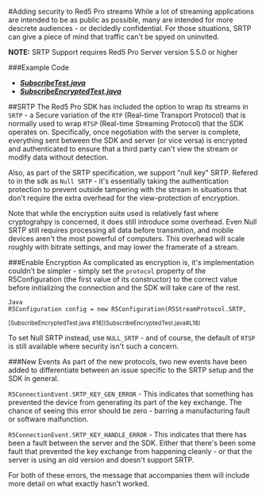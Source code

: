 #Adding security to Red5 Pro streams
While a lot of streaming applications are intended to be as public as possible, many are intended for more descrete audiences - or decidedly confidential. For those situations, SRTP can give a piece of mind that traffic can't be spyed on uninvited.

**NOTE:** SRTP Support requires Red5 Pro Server version 5.5.0 or higher

###Example Code
- ***[SubscribeTest.java](../PublishTest/PublishTest.java)***
- ***[SubscribeEncryptedTest.java](PublishEncryptedTest.java)***


##SRTP
The Red5 Pro SDK has included the option to wrap its streams in `SRTP` - a Secure variation of the `RTP` (Real-time Transport Protocol) that is normally used to wrap `RTSP` (Real-time Streaming Protocol) that the SDK operates on. Specifically, once negotiation with the server is complete, everything sent between the SDK and server (or vice versa) is encrypted and authenticated to ensure that a third party can't view the stream or modify data without detection.

Also, as part of the SRTP specification, we support "null key" SRTP. Refered to in the sdk as `Null SRTP` - it's essentially taking the authentication protection to prevent outside tampering with the stream in situations that don't require the extra overhead for the view-protection of encryption.

Note that while the encryption suite used is relatively fast where cryptograhpy is concerned, it does still introduce some overhead. Even Null SRTP still requires processing all data before transmition, and mobile devices aren't the most powerful of computers. This overhead will scale roughly with bitrate settings, and may lower the framerate of a stream.

###Enable Encryption
As complicated as encryption is, it's implementation couldn't be simpler - simply set the `protocol` property of the R5Configuration (the first value of its constructor) to the correct value before initializing the connection and the SDK will take care of the rest.

```
Java
R5Configuration config = new R5Configuration(R5StreamProtocol.SRTP,
```
<sup>
[SubscribeEncryptedTest.java #18](SubscribeEncryptedTest.java#L18)
</sup>

To set Null SRTP instead, use `NULL_SRTP` - and of course, the default of `RTSP` is still available where security isn't such a concern.

###New Events
As part of the new protocols, two new events have been added to differentiate between an issue specific to the SRTP setup and the SDK in general.

`R5ConnectionEvent.SRTP_KEY_GEN_ERROR` - This indicates that something has prevented the device from generating its part of the key exchange. The chance of seeing this error should be zero - barring a manufacturing fault or software malfunction.

`R5ConnectionEvent.SRTP_KEY_HANDLE_ERROR` - This indicates that there has been a fault between the server and the SDK. Either that there's been some fault that prevented the key exchange from happening cleanly - or that the server is using an old version and doesn't support SRTP.

For both of these errors, the message that accompanies them will include more detail on what exactly hasn't worked.

